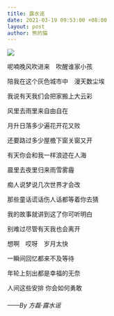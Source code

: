```yaml
---
title: 露水谣
date: 2021-03-19 09:53:00 +08:00
layout: post
author: 熊的猫
---
```


![](https://cdn.sh.cn/album/20210319.jpg)

呢喃晚风吹进来　吹醒谁家小孩　

陪我在这个灰色城市中　漫天数尘埃　

我说有天我们会把家搬上大云彩　

风里去雨里来自由自在　

月升日落多少遍花开花又败　

还要路过多少屋檐下窗关窗又开　

有天你会和我一样浪迹在人海　

晨里去夜里归来雨雪雾霾　

痴人说梦说几次世界才会改　

那些童话谎话伤人话都等着你去猜　

我的故事就讲到这了你可听明白　

别难过尽管有天我也会离开　

想啊　哎呀　岁月太快

一瞬间回忆都来不及等待　

年轮上刻出都是幸福的无奈　

人间这些安排 你会如何勇敢

###### ——By 方磊·露水谣
